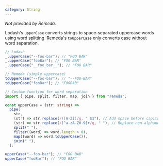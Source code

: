 ```yaml
---
category: String
---
```


_Not provided by Remeda._

Lodash's `upperCase` converts strings to space-separated uppercase words using word splitting. Remeda's `toUpperCase` only converts case without word separation.

```ts
// Lodash
_.upperCase("--foo-bar"); // "FOO BAR"
_.upperCase("fooBar"); // "FOO BAR"
_.upperCase("__foo_bar__"); // "FOO BAR"

// Remeda (simple uppercase)
toUpperCase("--foo-bar"); // "--FOO-BAR"
toUpperCase("fooBar"); // "FOOBAR"

// Custom function for word separation
import { pipe, split, filter, map, join } from "remeda";

const upperCase = (str: string) =>
  pipe(
    str,
    (str) => str.replace(/([A-Z])/g, " $1"), // Add space before capitals
    (str) => str.replace(/[^a-zA-Z0-9]+/g, " "), // Replace non-alphanumeric with spaces
    split(" "),
    filter((word) => word.length > 0),
    map((word) => word.toUpperCase()),
    join(" "),
  );

upperCase("--foo-bar"); // "FOO BAR"
upperCase("fooBar"); // "FOO BAR"
```
